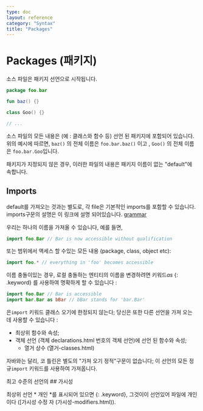 ```yaml
---
type: doc
layout: reference
category: "Syntax"
title: "Packages"
---
```


# Packages (패키지)

소스 파일은 패키지 선언으로 시작됩니다.

``` kotlin
package foo.bar

fun baz() {}

class Goo() {}

// ...
```

소스 파일의 모든 내용은 (예 : 클래스와 함수 등) 선언 된 패키지에 포함되어 있습니다.
위의 예시에 따르면, `baz()` 의 전체 이름은 `foo.bar.baz()` 이고 , `Goo()` 의 전체 이름은 `foo.bar.Goo`입니다. 

패키지가 지정되지 않은 경우, 이러한 파일의 내용은 패키지 이름이 없는 "default"에 속합니다.

## Imports

default를 가져오는 것과는 별도로, 각 file은 기본적인 imports를 포함할 수 있습니다.
imports구문의 설명은 이 링크에 설명 되어있습니다. [grammar](grammar.html#import) 

우리는 하나의 이름을 가져올 수 있습니다, 예를 들면,

``` kotlin
import foo.Bar // Bar is now accessible without qualification
```

또는 범위에서 액세스 할 수있는 모든 내용 (package, class, object etc):

``` kotlin
import foo.* // everything in 'foo' becomes accessible
```

이름 충돌이있는 경우, 로컬 충돌하는 엔티티의 이름을 변경하려면 키워드*as* {: .keyword} 를 사용하여 명확하게 할 수 있습니다 :

``` kotlin
import foo.Bar // Bar is accessible
import bar.Bar as bBar // bBar stands for 'bar.Bar'
```

은`import` 키워드 클래스 오기에 한정되지 않는다; 당신은 또한 다른 선언을 가져 오는 데 사용할 수 있습니다 :

* 최상위 함수와 속성;
* 객체 선언 (객체 declarations.html 번호의 객체 선언)에 선언 된 함수와 속성;
    * 열거 상수 (열거-classes.html)

자바와는 달리, 코 틀린은 별도의 "가져 오기 정적"구문이 없습니다; 이 선언의 모든 정규`import` 키워드를 사용하여 가져옵니다.

최고 수준의 선언의 ## 가시성

최상위 선언 * 개인 *를 표시되어 있으면 {: .keyword}, 그것이이 선언있어 파일에 개인이다 ([가시성 수정 자 (가시성-modifiers.html)).